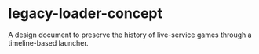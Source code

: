 # legacy-loader-concept
A design document to preserve the history of live-service games through a timeline-based launcher.
